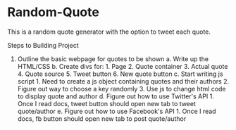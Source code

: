 # Random-Quote
This is a random quote generator with the option to tweet each quote.

Steps to Building Project
1. Outline the basic webpage for quotes to be shown
    a. Write up the HTML/CSS
    b. Create divs for:
        1. Page
        2. Quote container
        3. Actual quote
        4. Quote source
        5. Tweet button
        6. New quote button
    c. Start writing js script
        1. Need to create a js object containing quotes and their authors
        2. Figure out way to choose a key randomly
        3. Use js to change html code to display quote and author
    d. Figure out how to use Twitter's API
        1. Once I read docs, tweet button should open new tab to tweet quote/author
    e. Figure out how to use Facebook's API
        1. Once I read docs, fb button should open new tab to post quote/author